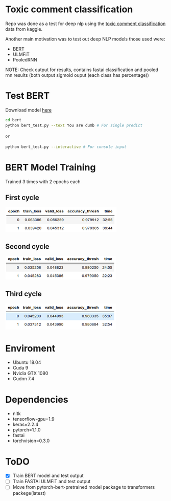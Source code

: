 # Toxic comment classification
Repo was done as a test for deep nlp using the [toxic comment classification](https://www.kaggle.com/c/jigsaw-toxic-comment-classification-challenge/data) data from kaggle.

Another main motivation was to test out deep NLP models those used were:
- BERT
- ULMFiT
- PooledRNN

NOTE: Check output for results, contains fastai classification and pooled rnn results (both output sigmoid ouput (each class has percentage))

# Test BERT
Download model [here](https://drive.google.com/open?id=1bRiOF_CkyHRDZXFW1apf38Yobku5iDvn)
```sh
cd bert
python bert_test.py --text You are dumb # For single predict

or 

python bert_test.py --interactive # For console input
```

# BERT Model Training
Trained 3 times with 2 epochs each

## First cycle
![file_structure](https://github.com/edwin-19/Toxic-Comment-Classification/blob/master/assets/train-1.png?raw=true)  

## Second cycle
![file_structure](https://github.com/edwin-19/Toxic-Comment-Classification/blob/master/assets/train-2.png?raw=true)  

## Third cycle
![file_structure](https://github.com/edwin-19/Toxic-Comment-Classification/blob/master/assets/train-3.png?raw=true)  

# Enviroment
- Ubuntu 18.04
- Cuda 9
- Nvidia GTX 1080
- Cudnn 7.4

# Dependencies
- nltk
- tensorflow-gpu=1.9
- keras=2.2.4
- pytorch=1.1.0
- fastai
- torchvision=0.3.0

# ToDO
- [x] Train BERT model and test output
- [ ] Train FASTAi ULMFiT and test output
- [ ] Move from pytorch-bert-pretrained model package to transformers packege(latest)
